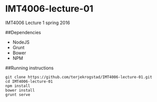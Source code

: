 # IMT4006-lecture-01
IMT4006 Lecture 1 spring 2016

##Dependencies
* NodeJS
* Grunt
* Bower
* NPM

##Running instructions
```shell
git clone https://github.com/terjekrogstad/IMT4006-lecture-01.git
cd IMT4006-lecture-01
npm install
bower install
grunt serve
```
